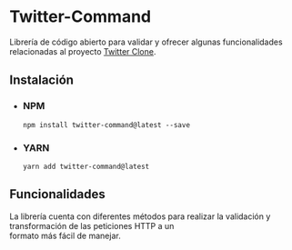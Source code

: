 # Twitter-Command
Librería de código abierto para validar y ofrecer algunas funcionalidades relacionadas al proyecto [Twitter Clone](https://github.com/Ktoxcon/twitter-clone).
## Instalación  
 - ### NPM  
   ```
   npm install twitter-command@latest --save
   ```  
 - ### YARN
   ```
   yarn add twitter-command@latest 
   ```  
## Funcionalidades
La librería cuenta con diferentes métodos para realizar la validación y transformación de las peticiones HTTP a un  
formato más fácil de manejar.  

  
